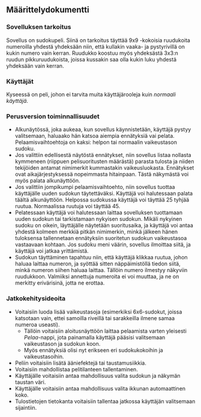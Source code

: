 ## Määrittelydokumentti

### Sovelluksen tarkoitus
Sovellus on sudokupeli. Siinä on tarkoitus täyttää 9x9 -kokoisia ruudukoita numeroilla yhdestä yhdeksään niin, että kullakin vaaka- ja pystyrivillä on kukin numero vain kerran. Ruudukko koostuu myös yhdeksästä 3x3:n ruudun pikkuruudukoista, joissa kussakin saa olla kukin luku yhdestä yhdeksään vain kerran.

### Käyttäjät
Kyseessä on peli, johon ei tarvita muita käyttäjärooleja kuin _normaali käyttäjä_.

### Perusversion toiminnallisuudet
- Alkunäytössä, joka aukeaa, kun sovellus käynnistetään, käyttäjä pystyy valitsemaan, haluaako hän katsoa aiempia ennätyksiä vai pelata. Pelaamisvaihtoehtoja on kaksi: helpon tai normaalin vaikeustason sudoku.
- Jos valittiin edellisestä näytöstä ennätykset, niin sovellus listaa nollasta kymmeneen (riippuen pelisuoritusten määrästä) parasta tulosta ja niiden tekijöiden antamat nimimerkit kummastakin vaikeusluokasta. Ennätykset ovat aikajärjestyksessä nopeimmasta hitainpaan. Tästä näkymästä voi myös palata alkunäyttöön.
- Jos valittiin jompikumpi pelaamisvaihtoehto, niin sovellus tuottaa käyttäjälle uuden sudokun täytettäväksi. Käyttäjä voi halutessaan palata täältä alkunäyttöön. Helpossa sudokussa käyttäjä voi täyttää 25 tyhjää ruutua. Normaalissa ruutuja voi täyttää 45.
- Pelatessaan käyttäjä voi halutessaan laittaa sovelluksen tuottamaan uuden sudokun tai tarkistamaan nykyisen sudokun. Mikäli nykyinen sudoku on oikein, läyttäjälle näytetään suoritusaika, ja käyttäjä voi antaa yhdestä kolmeen merkkiä pitkän nimimerkin, minkä jälkeen hänen tuloksensa tallennetaan ennätyksiin suoritetun sudokun vaikeustasoa vastaavaan kohtaan. Jos sudoku meni väärin, sovellus ilmoittaa siitä, ja käyttäjä voi jatkaa yrittämistä.
- Sudokun täyttäminen tapahtuu niin, että käyttäjä klikkaa ruutua, johon haluaa laittaa numeron, ja syöttää sitten näppäimistöllä tiedon siitä, minkä numeron siihen haluaa laittaa. Tällöin numero ilmestyy näkyviin ruudukkoon. Valmiiksi annettuja numeroita ei voi muuttaa, ja ne on merkitty erivärisinä, jotta ne erottaa.

### Jatkokehitysideoita
- Voitaisiin luoda lisää vaikeustasoja (esimerkiksi 6x6-sudokut, joissa katsotaan vain, ettei samoilla riveillä tai sarakkeilla ilmene samaa numeroa useasti).
	- Tällöin voitaisiin aloitusnäyttöön laittaa pelaamista varten yleisesti _Pelaa_-nappi, jota painamalla käyttäjä pääsisi valitsemaan vaikeustason ja sudokun koon.
	- Myös ennätyksiä olisi nyt erikseen eri sudokukokoihin ja vaikeustasoihin.
- Peliin voitaisiin lisätä ääniefektejä tai taustamusiikkia.
- Voitaisiin mahdollistaa pelitilanteen tallentaminen.
- Käyttäjälle voitaisiin antaa mahdollisuus valita sudokun ja näkymän taustan väri.
- Käyttäjälle voitaisiin antaa mahdollisuus valita ikkunan automaattinen koko.
- Tulostietojen tietokanta voitaisiin tallentaa jatkossa käyttäjän valitsemaan sijaintiin.



